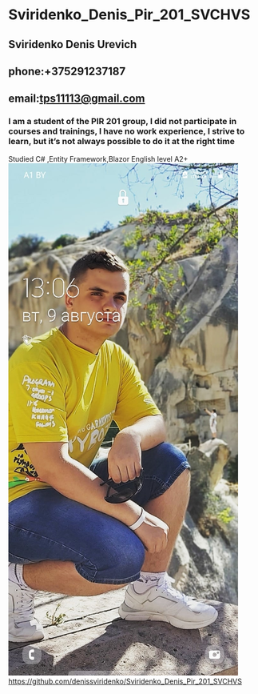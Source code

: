 # Sviridenko_Denis_Pir_201_SVCHVS
##  Sviridenko Denis Urevich
## phone:+375291237187
## email:tps11113@gmail.com
### I am a student of the PIR 201 group, I did not participate in courses and trainings, I have no work experience, I strive to learn, but it’s not always possible to do it at the right time
Studied C# ,Entity Framework,Blazor
English level A2+
![[Vivaldi logo]](Y9wh3_EHB-U.jpg)
https://github.com/denissviridenko/Sviridenko_Denis_Pir_201_SVCHVS
